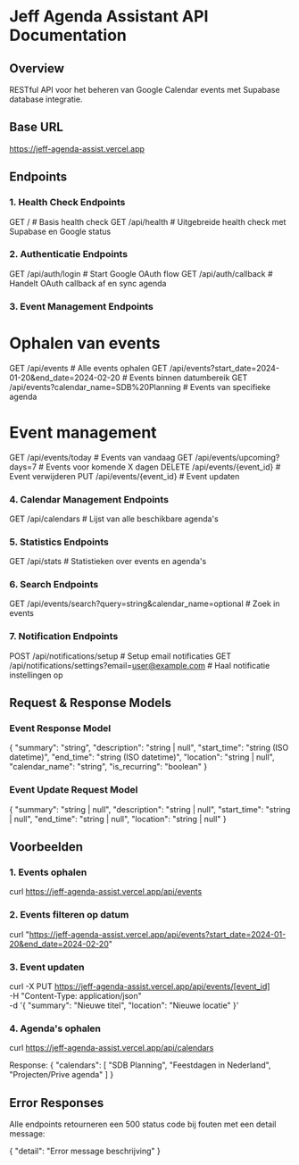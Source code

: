 # Jeff Agenda Assistant API Documentation

## Overview
RESTful API voor het beheren van Google Calendar events met Supabase database integratie.

## Base URL
https://jeff-agenda-assist.vercel.app

## Endpoints

### 1. Health Check Endpoints
GET /                   # Basis health check
GET /api/health        # Uitgebreide health check met Supabase en Google status

### 2. Authenticatie Endpoints
GET /api/auth/login     # Start Google OAuth flow
GET /api/auth/callback  # Handelt OAuth callback af en sync agenda

### 3. Event Management Endpoints
# Ophalen van events
GET /api/events                    # Alle events ophalen
GET /api/events?start_date=2024-01-20&end_date=2024-02-20  # Events binnen datumbereik
GET /api/events?calendar_name=SDB%20Planning  # Events van specifieke agenda

# Event management
GET /api/events/today             # Events van vandaag
GET /api/events/upcoming?days=7   # Events voor komende X dagen
DELETE /api/events/{event_id}     # Event verwijderen
PUT /api/events/{event_id}        # Event updaten

### 4. Calendar Management Endpoints
GET /api/calendars     # Lijst van alle beschikbare agenda's

### 5. Statistics Endpoints
GET /api/stats         # Statistieken over events en agenda's

### 6. Search Endpoints
GET /api/events/search?query=string&calendar_name=optional  # Zoek in events

### 7. Notification Endpoints
POST /api/notifications/setup    # Setup email notificaties
GET /api/notifications/settings?email=user@example.com  # Haal notificatie instellingen op

## Request & Response Models

### Event Response Model
{
    "summary": "string",
    "description": "string | null",
    "start_time": "string (ISO datetime)",
    "end_time": "string (ISO datetime)",
    "location": "string | null",
    "calendar_name": "string",
    "is_recurring": "boolean"
}

### Event Update Request Model
{
    "summary": "string | null",
    "description": "string | null",
    "start_time": "string | null",
    "end_time": "string | null",
    "location": "string | null"
}

## Voorbeelden

### 1. Events ophalen
curl https://jeff-agenda-assist.vercel.app/api/events

### 2. Events filteren op datum
curl "https://jeff-agenda-assist.vercel.app/api/events?start_date=2024-01-20&end_date=2024-02-20"

### 3. Event updaten
curl -X PUT https://jeff-agenda-assist.vercel.app/api/events/[event_id] \
  -H "Content-Type: application/json" \
  -d '{
    "summary": "Nieuwe titel",
    "location": "Nieuwe locatie"
  }'

### 4. Agenda's ophalen
curl https://jeff-agenda-assist.vercel.app/api/calendars

Response:
{
    "calendars": [
        "SDB Planning",
        "Feestdagen in Nederland",
        "Projecten/Prive agenda"
    ]
}

## Error Responses
Alle endpoints retourneren een 500 status code bij fouten met een detail message:

{
    "detail": "Error message beschrijving"
}